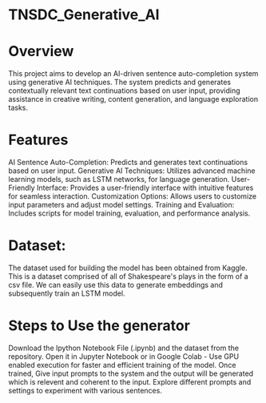 # TNSDC_Generative_AI
# Overview
This project aims to develop an AI-driven sentence auto-completion system using generative AI techniques. The system predicts and generates contextually relevant text continuations based on user input, providing assistance in creative writing, content generation, and language exploration tasks.
# Features
AI Sentence Auto-Completion: Predicts and generates text continuations based on user input.
Generative AI Techniques: Utilizes advanced machine learning models, such as LSTM networks, for language generation.
User-Friendly Interface: Provides a user-friendly interface with intuitive features for seamless interaction.
Customization Options: Allows users to customize input parameters and adjust model settings.
Training and Evaluation: Includes scripts for model training, evaluation, and performance analysis.
# Dataset:
The dataset used for building the model has been obtained from Kaggle. This is a dataset comprised of all of Shakespeare's plays in the form of a csv file. We can easily use this data to generate embeddings and subsequently train an LSTM model.
# Steps to Use the generator
Download the Ipython Notebook File (.ipynb) and the dataset from the repository.
Open it in Jupyter Notebook or in Google Colab - Use GPU enabled execution for faster and efficient training of the model.
Once trained, Give input prompts to the system and the output will be generated which is relevent and coherent to the input.
Explore different prompts and settings to experiment with various sentences.
